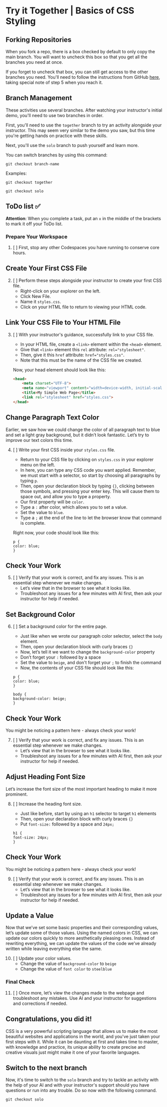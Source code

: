 # Try it Together | Basics of CSS Styling

## Forking Repositories
When you fork a repo, there is a box checked by default to only copy the main branch. You will want to uncheck this box so that you get all the branches you need at once. 

If you forget to uncheck that box, you can still get access to the other branches you need. You'll need to follow the instructions from GitHub [here](https://docs.github.com/en/pull-requests/collaborating-with-pull-requests/proposing-changes-to-your-work-with-pull-requests/creating-and-deleting-branches-within-your-repository#creating-a-branch), taking special note of step 5 when you reach it.

## Branch Management
These activities use several branches. After watching your instructor's initial demo, you'll need to use two branches in order. 

First, you'll need to use the `together` branch to try an activity alongside your instructor. This may seem very similar to the demo you saw, but this time you're getting hands on practice with these skills. 

Next, you'll use the `solo` branch to push yourself and learn more. 

You can switch branches by using this command:

`git checkout branch-name`

Examples:

```
git checkout together
```

```
git checkout solo
```

## ToDo list ✅
**Attention**: When you complete a task, put an `x` in the middle of the brackets to mark it off your ToDo list.

### Prepare Your Workspace

1. [ ] First, stop any other Codespaces you have running to conserve core hours.

## Create Your First CSS File
2. [ ] Perform these steps alongside your instructor to create your first CSS file.
    - Right-click on your explorer on the left.
    - Click New File.
    - Name it `styles.css`.
    - Click on your HTML file to return to viewing your HTML code.

## Link Your CSS File to Your HTML File
3. [ ] With your instructor's guidance, successfully link to your CSS file.
    - In your HTML file, create a `<link>` element within the `<head>` element.
    - Give that `<link>` element this `rel` attribute: `rel="stylesheet"`.
    - Then, give it this `href` attribute: `href="styles.css"`.
    - Note that this must be the name of the CSS file we created.

    Now, your head element should look like this:

    ```html
    <head>
        <meta charset="UTF-8">
        <meta name="viewport" content="width=device-width, initial-scale=1.0">
        <title>My Simple Web Page</title>
        <link rel="stylesheet" href="styles.css">
    </head>
    ```

## Change Paragraph Text Color
Earlier, we saw how we could change the color of all paragraph text to blue and set a light gray background, but it didn’t look fantastic. Let’s try to improve our text colors this time.

 4. [ ] Write your first CSS inside your `styles.css` file.
    - Return to your CSS file by clicking on `styles.css` in your explorer menu on the left.
    - In here, you can type any CSS code you want applied. Remember, we must start with a selector, so start by choosing all paragraphs by typing `p`.
    - Then, open your declaration block by typing `{}`, clicking between those symbols, and pressing your enter key. This will cause them to space out, and allow you to type a property. 
    - Our first property will be `color`.
    - Type a `:` after color, which allows you to set a value.
    - Set the value to `blue`.
    - Type a `;` at the end of the line to let the browser know that command is complete.

    Right now, your code should look like this:

    ```
    p {
    color: blue;
    }
    ```

## Check Your Work
5. [ ] Verify that your work is correct, and fix any issues. This is an essential step whenever we make changes.
    - Let’s view that in the browser to see what it looks like. 
    - Troubleshoot any issues for a few minutes with AI first, then ask your instructor for help if needed.

## Set Background Color
6. [ ] Set a background color for the entire page.

    - Just like when we wrote our paragraph color selector, select the `body` element.
    - Then, open your declaration block with curly braces `{}`
    - Now, let’s tell it we want to change the `background-color` property
    - Don’t forget your `:` followed by a space
    - Set the value to `beige`, and don't forget your `;` to finish the command
    - Now, the contents of your CSS file should look like this:

    ```
    p {
    color: blue;
    }

    body {
    background-color: beige;
    }
    ```

## Check Your Work
You might be noticing a pattern here - always check your work!

7. [ ] Verify that your work is correct, and fix any issues. This is an essential step whenever we make changes.
    - Let’s view that in the browser to see what it looks like. 
    - Troubleshoot any issues for a few minutes with AI first, then ask your instructor for help if needed.

## Adjust Heading Font Size
Let’s increase the font size of the most important heading to make it more prominent.

8. [ ] Increase the heading font size.
    - Just like before, start by using an `h1` selector to target `h1` elements
    - Then, open your declaration block with curly braces `{}`
    - Put `font-size:` followed by a space and `24px;`

    ```
    h1 {
    font-size: 24px;
    }
    ```

## Check Your Work
You might be noticing a pattern here - always check your work!

9. [ ] Verify that your work is correct, and fix any issues. This is an essential step whenever we make changes.
    - Let’s view that in the browser to see what it looks like. 
    - Troubleshoot any issues for a few minutes with AI first, then ask your instructor for help if needed.


## Update a Value
Now that we’ve set some basic properties and their corresponding values, let’s update some of those values. Using the named colors in CSS, we can update our colors quickly to more aesthetically pleasing ones. Instead of rewriting everything, we can update the values of the code we’ve already written while leaving everything else the same.

10. [ ] Update your color values.
    - Change the value of `background-color` to `beige`
    - Change the value of `font color` to `steelblue`

### Final Check

11. [ ] Once more, let’s view the changes made to the webpage and troubleshoot any mistakes. Use AI and your instructor for suggestions and corrections if needed.

## Congratulations, you did it!
CSS is a very powerful scripting language that allows us to make the most beautiful websites and applications in the world, and you've just taken your first steps with it. While it can be daunting at first and takes time to master, with knowledge and practice, its unique ability to create precise and creative visuals just might make it one of your favorite languages.

## Switch to the next branch
Now, it's time to switch to the `solo` branch and try to tackle an activity with the help of your AI and with your instructor's support should you have questions or run into any trouble. Do so now with the following command.

```
git checkout solo
```
